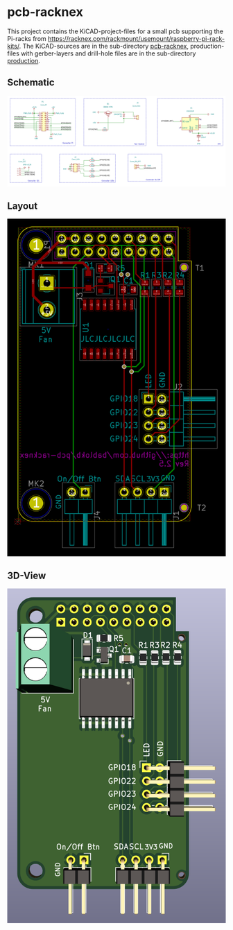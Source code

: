 pcb-racknex
=============

This project contains the KiCAD-project-files for a  small pcb
supporting the Pi-racks from <https://racknex.com/rackmount/usemount/raspberry-pi-rack-kits/>.
The KiCAD-sources are in the sub-directory [pcb-racknex](pcb-racknex), production-files with
gerber-layers and drill-hole files are in the sub-directory [production](production).


Schematic
---------

![](pcb-racknex-schematic.png)


Layout
------

![](pcb-racknex-layout.png)


3D-View
-------

![](pcb-racknex-3D.png)

